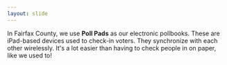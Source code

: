 ```yaml
---
layout: slide
---
```


In Fairfax County, we use **Poll Pads** as our electronic pollbooks. These are iPad-based devices used to check-in voters. They synchronize with each other wirelessly. It&#39;s a lot easier than having to check people in on paper, like we used to!